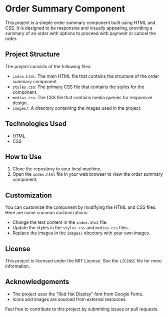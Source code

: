 # Order Summary Component

This project is a simple order summary component built using HTML and CSS. It is designed to be responsive and visually appealing, providing a summary of an order with options to proceed with payment or cancel the order.

## Project Structure

The project consists of the following files:

- `index.html`: The main HTML file that contains the structure of the order summary component.
- `styles.css`: The primary CSS file that contains the styles for the component.
- `medias.css`: The CSS file that contains media queries for responsive design.
- `images/`: A directory containing the images used in the project.

## Technologies Used

- HTML
- CSS

## How to Use

1. Clone the repository to your local machine.
2. Open the `index.html` file in your web browser to view the order summary component.

## Customization

You can customize the component by modifying the HTML and CSS files. Here are some common customizations:

- Change the text content in the `index.html` file.
- Update the styles in the `styles.css` and `medias.css` files.
- Replace the images in the `images/` directory with your own images.

## License

This project is licensed under the MIT License. See the `LICENSE` file for more information.

## Acknowledgements

- The project uses the "Red Hat Display" font from Google Fonts.
- Icons and images are sourced from external resources.

Feel free to contribute to this project by submitting issues or pull requests.










































